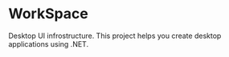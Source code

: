 # WorkSpace
Desktop UI infrostructure.
This project helps you create desktop applications using .NET.
